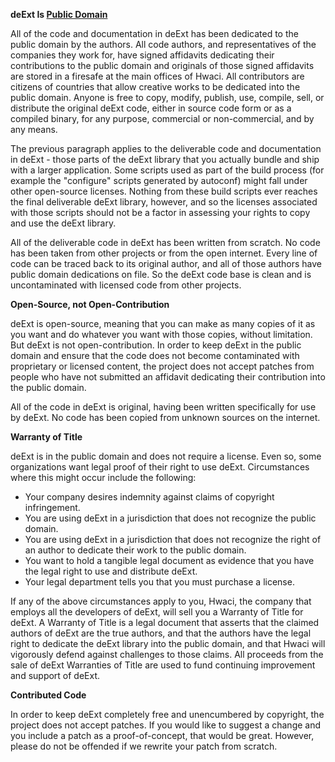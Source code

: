 **deExt Is [Public Domain](https://en.wikipedia.org/wiki/Public_domain)**

All of the code and documentation in deExt has been dedicated to the public domain by the authors. All code authors, and representatives of the companies they work for, have signed affidavits dedicating their contributions to the public domain and originals of those signed affidavits are stored in a firesafe at the main offices of Hwaci. All contributors are citizens of countries that allow creative works to be dedicated into the public domain. Anyone is free to copy, modify, publish, use, compile, sell, or distribute the original deExt code, either in source code form or as a compiled binary, for any purpose, commercial or non-commercial, and by any means.

The previous paragraph applies to the deliverable code and documentation in deExt - those parts of the deExt library that you actually bundle and ship with a larger application. Some scripts used as part of the build process (for example the "configure" scripts generated by autoconf) might fall under other open-source licenses. Nothing from these build scripts ever reaches the final deliverable deExt library, however, and so the licenses associated with those scripts should not be a factor in assessing your rights to copy and use the deExt library.

All of the deliverable code in deExt has been written from scratch. No code has been taken from other projects or from the open internet. Every line of code can be traced back to its original author, and all of those authors have public domain dedications on file. So the deExt code base is clean and is uncontaminated with licensed code from other projects.

**Open-Source, not Open-Contribution**

deExt is open-source, meaning that you can make as many copies of it as you want and do whatever you want with those copies, without limitation. But deExt is not open-contribution. In order to keep deExt in the public domain and ensure that the code does not become contaminated with proprietary or licensed content, the project does not accept patches from people who have not submitted an affidavit dedicating their contribution into the public domain.

All of the code in deExt is original, having been written specifically for use by deExt. No code has been copied from unknown sources on the internet.

**Warranty of Title**

deExt is in the public domain and does not require a license. Even so, some organizations want legal proof of their right to use deExt. Circumstances where this might occur include the following:

* Your company desires indemnity against claims of copyright infringement.
* You are using deExt in a jurisdiction that does not recognize the public domain.
* You are using deExt in a jurisdiction that does not recognize the right of an author to dedicate their work to the public domain.
* You want to hold a tangible legal document as evidence that you have the legal right to use and distribute deExt.
* Your legal department tells you that you must purchase a license.

If any of the above circumstances apply to you, Hwaci, the company that employs all the developers of deExt, will sell you a Warranty of Title for deExt. A Warranty of Title is a legal document that asserts that the claimed authors of deExt are the true authors, and that the authors have the legal right to dedicate the deExt library into the public domain, and that Hwaci will vigorously defend against challenges to those claims. All proceeds from the sale of deExt Warranties of Title are used to fund continuing improvement and support of deExt.

**Contributed Code**

In order to keep deExt completely free and unencumbered by copyright, the project does not accept patches. If you would like to suggest a change and you include a patch as a proof-of-concept, that would be great. However, please do not be offended if we rewrite your patch from scratch. 